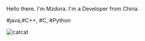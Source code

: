 Hello there. I'm Mzdora.
I'm a Developer from China.

\#java,#C++, #C, #Python

![catcat](https://github.com/mzdora/photobed/blob/master/catcat.gif?raw=true)



<!--
**mzdora/mzdora** is a ✨ _special_ ✨ repository because its `README.md` (this file) appears on your GitHub profile.

Here are some ideas to get you started:

- 🔭 I’m currently working on ...
- 🌱 I’m currently learning ...
- 👯 I’m looking to collaborate on ...
- 🤔 I’m looking for help with ...
- 💬 Ask me about ...
- 📫 How to reach me: ...
- 😄 Pronouns: ...
- ⚡ Fun fact: ...
-->

